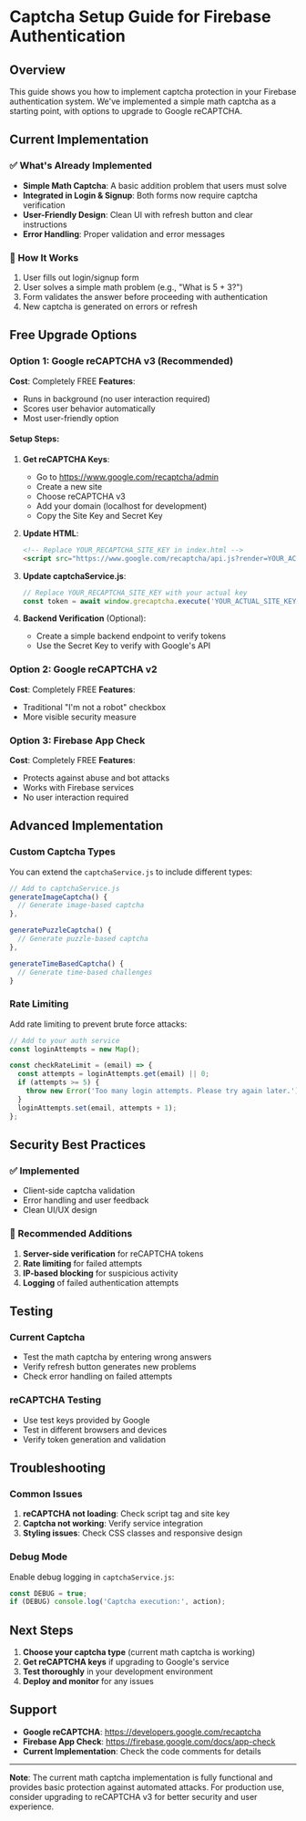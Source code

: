 # Captcha Setup Guide for Firebase Authentication

## Overview
This guide shows you how to implement captcha protection in your Firebase authentication system. We've implemented a simple math captcha as a starting point, with options to upgrade to Google reCAPTCHA.

## Current Implementation

### ✅ What's Already Implemented
- **Simple Math Captcha**: A basic addition problem that users must solve
- **Integrated in Login & Signup**: Both forms now require captcha verification
- **User-Friendly Design**: Clean UI with refresh button and clear instructions
- **Error Handling**: Proper validation and error messages

### 🔧 How It Works
1. User fills out login/signup form
2. User solves a simple math problem (e.g., "What is 5 + 3?")
3. Form validates the answer before proceeding with authentication
4. New captcha is generated on errors or refresh

## Free Upgrade Options

### Option 1: Google reCAPTCHA v3 (Recommended)
**Cost**: Completely FREE
**Features**: 
- Runs in background (no user interaction required)
- Scores user behavior automatically
- Most user-friendly option

#### Setup Steps:
1. **Get reCAPTCHA Keys**:
   - Go to https://www.google.com/recaptcha/admin
   - Create a new site
   - Choose reCAPTCHA v3
   - Add your domain (localhost for development)
   - Copy the Site Key and Secret Key

2. **Update HTML**:
   ```html
   <!-- Replace YOUR_RECAPTCHA_SITE_KEY in index.html -->
   <script src="https://www.google.com/recaptcha/api.js?render=YOUR_ACTUAL_SITE_KEY"></script>
   ```

3. **Update captchaService.js**:
   ```javascript
   // Replace YOUR_RECAPTCHA_SITE_KEY with your actual key
   const token = await window.grecaptcha.execute('YOUR_ACTUAL_SITE_KEY', { action });
   ```

4. **Backend Verification** (Optional):
   - Create a simple backend endpoint to verify tokens
   - Use the Secret Key to verify with Google's API

### Option 2: Google reCAPTCHA v2
**Cost**: Completely FREE
**Features**:
- Traditional "I'm not a robot" checkbox
- More visible security measure

### Option 3: Firebase App Check
**Cost**: Completely FREE
**Features**:
- Protects against abuse and bot attacks
- Works with Firebase services
- No user interaction required

## Advanced Implementation

### Custom Captcha Types
You can extend the `captchaService.js` to include different types:

```javascript
// Add to captchaService.js
generateImageCaptcha() {
  // Generate image-based captcha
},

generatePuzzleCaptcha() {
  // Generate puzzle-based captcha
},

generateTimeBasedCaptcha() {
  // Generate time-based challenges
}
```

### Rate Limiting
Add rate limiting to prevent brute force attacks:

```javascript
// Add to your auth service
const loginAttempts = new Map();

const checkRateLimit = (email) => {
  const attempts = loginAttempts.get(email) || 0;
  if (attempts >= 5) {
    throw new Error('Too many login attempts. Please try again later.');
  }
  loginAttempts.set(email, attempts + 1);
};
```

## Security Best Practices

### ✅ Implemented
- Client-side captcha validation
- Error handling and user feedback
- Clean UI/UX design

### 🔄 Recommended Additions
1. **Server-side verification** for reCAPTCHA tokens
2. **Rate limiting** for failed attempts
3. **IP-based blocking** for suspicious activity
4. **Logging** of failed authentication attempts

## Testing

### Current Captcha
- Test the math captcha by entering wrong answers
- Verify refresh button generates new problems
- Check error handling on failed attempts

### reCAPTCHA Testing
- Use test keys provided by Google
- Test in different browsers and devices
- Verify token generation and validation

## Troubleshooting

### Common Issues
1. **reCAPTCHA not loading**: Check script tag and site key
2. **Captcha not working**: Verify service integration
3. **Styling issues**: Check CSS classes and responsive design

### Debug Mode
Enable debug logging in `captchaService.js`:
```javascript
const DEBUG = true;
if (DEBUG) console.log('Captcha execution:', action);
```

## Next Steps

1. **Choose your captcha type** (current math captcha is working)
2. **Get reCAPTCHA keys** if upgrading to Google's service
3. **Test thoroughly** in your development environment
4. **Deploy and monitor** for any issues

## Support

- **Google reCAPTCHA**: https://developers.google.com/recaptcha
- **Firebase App Check**: https://firebase.google.com/docs/app-check
- **Current Implementation**: Check the code comments for details

---

**Note**: The current math captcha implementation is fully functional and provides basic protection against automated attacks. For production use, consider upgrading to reCAPTCHA v3 for better security and user experience. 